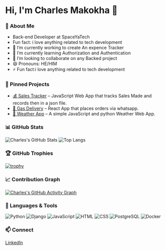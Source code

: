 # Hi, I'm Charles Makokha 👋  

### 🔭 **About Me**  
- Back-end Developer at SpaceYaTech  
- Fun fact: i love anything related to tech development
- 🔭 I’m currently working to create An expence Tracker
- 🌱 I’m currently learning Authorization and Authentication
- 👯 I’m looking to collaborate on any Backed project
- 😄 Pronouns: HE/HIM
- ⚡ Fun fact:i love anything related to tech development


### 📌 Pinned Projects

- [💰 Sales Tracker](https://github.com/carsonforbe/SalesTracker) – JavaScript Web App that tracks Sales Made and records then in a json file.
- [📱 Gas Delivery](https://github.com/carsonforbe/infinity) – React App that places orders via whatsapp.
- [🧮 Weather App](https://github.com/carsonforbe/Weather_app) – A simple JavaScript and python Weather Web App.


### 📊 **GitHub Stats** 

![Charles's GitHub Stats](https://github-readme-stats.vercel.app/api?username=carsonforbe&show_icons=true&theme=dracula)
![Top Langs](https://github-readme-stats.vercel.app/api/top-langs/?username=carsonforbe&layout=compact&theme=dracula)
### 🏆 GitHub Trophies

[![trophy](https://github-profile-trophy.vercel.app/?username=carsonforbe&theme=dracula&margin-w=15&margin-h=15)](https://github.com/ryo-ma/github-profile-trophy)


### 📈 Contribution Graph

[![Charles's GitHub Activity Graph](https://github-readme-activity-graph.vercel.app/graph?username=carsonforbe&theme=radical)](https://github.com/Ashutosh00710/github-readme-activity-graph)


### 🧰 Languages & Tools

![Python](https://img.shields.io/badge/Python-3776AB?style=flat&logo=python&logoColor=white)
![Django](https://img.shields.io/badge/Django-092E20?style=flat&logo=django&logoColor=white)
![JavaScript](https://img.shields.io/badge/JavaScript-F7DF1E?style=flat&logo=javascript&logoColor=black)
![HTML](https://img.shields.io/badge/HTML5-E34F26?style=flat&logo=html5&logoColor=white)
![CSS](https://img.shields.io/badge/CSS3-1572B6?style=flat&logo=css3&logoColor=white)
![PostgreSQL](https://img.shields.io/badge/PostgreSQL-336791?style=flat&logo=postgresql&logoColor=white)
![Docker](https://img.shields.io/badge/Docker-2496ED?style=flat&logo=docker&logoColor=white)


### 📫 **Connect**  
[LinkedIn](https://linkedin.com/in/charles-makokha)
